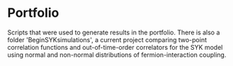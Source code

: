# Portfolio
Scripts that were used to generate results in the portfolio. There is also a folder 'BeginSYKsimulations', a current project comparing two-point correlation functions and out-of-time-order correlators for the SYK model using normal and non-normal distributions of fermion-interaction coupling. 
